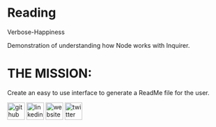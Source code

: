 # Reading
Verbose-Happiness

Demonstration of understanding how Node works with Inquirer.

# THE MISSION:
Create an easy to use interface to generate a ReadMe file for the user.





[<img src='https://cdn.jsdelivr.net/npm/simple-icons@3.0.1/icons/github.svg' alt='github' height='40'>](https://github.com/mirrorlessmind)  [<img src='https://cdn.jsdelivr.net/npm/simple-icons@3.0.1/icons/linkedin.svg' alt='linkedin' height='40'>](https://www.linkedin.com/in/mirrorlessmind/)  [<img src='https://cdn.jsdelivr.net/npm/simple-icons@3.0.1/icons/icloud.svg' alt='website' height='40'>](www.mirrorlessmind.com)  [<img src='https://cdn.jsdelivr.net/npm/simple-icons@3.0.1/icons/twitter.svg' alt='twitter' height='40'>](mirrorlessmind)  
